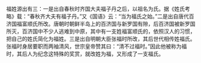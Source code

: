 福姓源出有三：一是出自春秋时齐国大夫福子丹之后，以祖名为氏。据《姓氏考略》载：“春秋齐大夫有福子丹。”又《国语》云：“当为福氏之始。”二是出自唐代百济国福富顺氏所改。唐朝时朝鲜半岛上的百济国与新罗国有隙，后百济国被新罗国所灭，百济国中不少人逃难到中原，其中有一支姓福富顺氏的，依照汉人的习惯，把自己的姓氏简化为福姓。三是出自明朝大臣张福时所改，其后世代相传姓福氏。张福时身居要职而两袖清风，世宗皇帝赞其曰：“清不过福时。”因此他被称为福时，其后人为纪念这特殊的奖赏，就改姓为福，又形成了一支福氏。